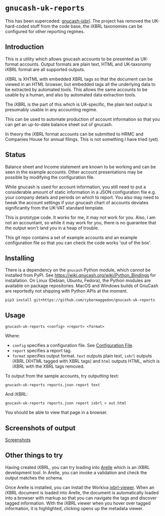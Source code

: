 
# `gnucash-uk-reports`

This has been superceded: [gnucash-ixbrl](https://github.com/cybermaggedon/gnucash-ixbrl).
The project has removed the UK-hard-coded stuff from the code base, the iXBRL taxonomies
can be configured for other reporting regimes.

## Introduction

This is a utility which allows gnucash accounts to be presented as UK-format
accounts.  Output formats are plain text, HTML and UK-taxonomy iXBRL format
are all supported outputs.  

iXBRL is XHTML with embedded XBRL tags so that the document can be viewed in
an HTML browser, but embedded tags all the underlying data to be extracted
by automated tools.  This allows the same accounts to be usable by a human, and
also by automated data extraction tools.

The iXBRL is the part of this which is UK-specific, the plain text
output is presumably usable in any accounting regime.

This can be used to automate production of account information so that you
can get an up-to-date balance sheet out of gnucash.  

In theory the iXBRL format accounts can be submitted to HRMC and
Companies House for annual filings.  This is not something I have
tried (yet).


## Status

Balance sheet and Income statement are known to be working and can be
seen in the example accounts.  Other account presentations may be possible
by modifying the configuration file.

While gnucash is used for account information, you still need to put a
considerable amount of static information in a JSON configuration file
e.g. your company details and periods on which to report.  You also
may need to tweak the account settings if your gnucash chart of
accounts deviates significantly from the UK-VAT standard template.

This is prototype code.  It works for me, it may not work for you.  Also,
I am not an accountant, so while it may work for you, there is no guarantee
that the output won't land you in a heap of trouble.

This git repo contains a set of example accounts and an example configuration
file so that you can check the code works 'out of the box'.

## Installing

There is a dependency on the `gnucash` Python module, which cannot be installed
from PyPI.  See <https://wiki.gnucash.org/wiki/Python_Bindings> for
installation.  On Linux (Debian, Ubuntu, Fedora), the Python modules are
available on package repositories.  MacOS and Windows builds of GnuCash are
reportedly not shipping with Python APIs at the moment.

```
pip3 install git+https://github.com/cybermaggedon/gnucash-uk-reports
```

## Usage

```
gnucash-uk-reports <config> <report> <format>
```

Where:
- `config` specifies a configuration file.  See
  [Configuration File](docs/config.md).
- `report` specifies a report tag.
- `format` specifies output format.  `text` outputs plain text, `ixbrl`
  outputs iXBRL (XHTML tagged with XBRL tags) and `html` outputs HTML, which
  is iXBRL with the XBRL tags removed.

To output from the sample accounts, try outputting text:

```
gnucash-uk-reports reports.json report text
```

And iXBRL:

```
gnucash-uk-reports reports.json report ixbrl > out.html
```

You should be able to view that page in a browser.

## Screenshots of output

[Screenshots](docs/screenshots.md)

## Other things to try

Having created iXBRL, you can try loading into
[Arelle](https://arelle.org/arelle/) which is an iXBRL development tool.
In Arelle, you can invoke a validation and check the output matches the
schema.

Once Arelle is installed, you can install the Workiva
[ixbrl-viewer](https://github.com/Workiva/ixbrl-viewer).  When an iXBRL
document is loaded into Arelle, the document is automatically loaded into
a browser with markup so that you can navigate the tags and discover tagged
information.  With the iXBRL viewer when you hover over tagged information,
it is highlighted, clicking opens up the metadata viewer.

